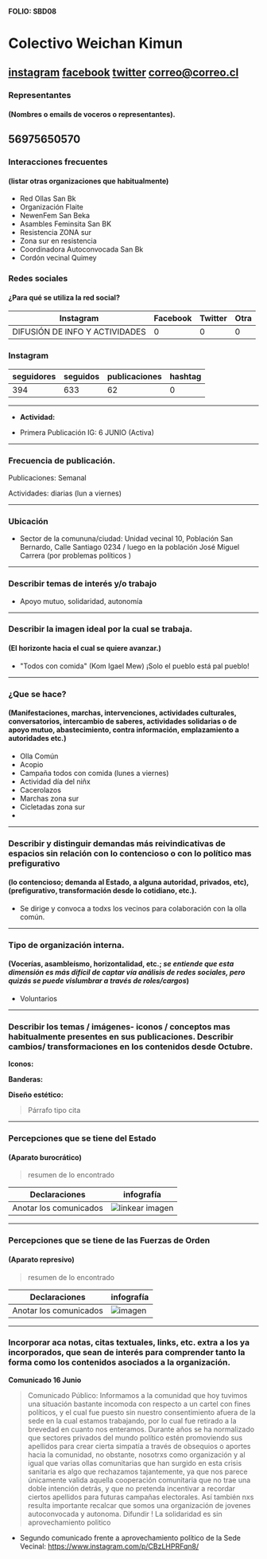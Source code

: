 #### FOLIO: SBD08
# Colectivo Weichan Kimun

[instagram](https://www.instagram.com/komiaelmew/)
[facebook]()
[twitter]()
<correo@correo.cl>
---

### Representantes
#### (Nombres o emails de voceros o representantes).
56975650570 
---
### Interacciones frecuentes
#### (listar otras organizaciones que habitualmente)
* Red Ollas San Bk 
* Organización Flaite 
* NewenFem San Beka 
* Asambles Feminsita San BK
* Resistencia ZONA sur  
* Zona sur en resistencia 
* Coordinadora Autoconvocada San Bk
* Cordón vecinal Quimey


### Redes sociales
#### ¿Para qué se utiliza la red social?
| Instagram | Facebook | Twitter | Otra 
|---|---|---|---|
|DIFUSIÓN DE INFO Y ACTIVIDADES |0|0| 0|

### **Instagram**
| seguidores | seguidos | publicaciones | hashtag 
|---|---|---|---|
|394|633|62| 0

---

* **Actividad:**   

* Primera Publicación IG: 6 JUNIO (Activa)

---
### Frecuencia de publicación.

Publicaciones: Semanal

Actividades: diarias (lun a viernes)

---
### Ubicación
* Sector de la comununa/ciudad: Unidad vecinal 10, Población San Bernardo, Calle Santiago 0234 / luego en la población José Miguel Carrera (por problemas políticos )

---
### Describir temas de interés y/o trabajo
* Apoyo mutuo, solidaridad, autonomía 
---
### Describir la imagen ideal por la cual se trabaja.
#### (El horizonte hacia el cual se quiere avanzar.)
* "Todos con comida" (Kom Igael Mew) ¡Solo el pueblo está pal pueblo! 
---
### ¿Que se hace?
#### (Manifestaciones, marchas, intervenciones, actividades culturales, conversatorios, intercambio de saberes, actividades solidarias o de apoyo mutuo, abastecimiento, contra información, emplazamiento a autoridades etc.)
* Olla Común
* Acopio 
* Campaña todos con comida (lunes a viernes)
* Actividad día del niñx 
* Cacerolazos 
* Marchas zona sur 
* Cicletadas zona sur 
* 
---
### Describir y distinguir demandas más reivindicativas de espacios sin relación con lo contencioso o con lo político mas prefigurativo
#### (lo contencioso; demanda al Estado, a alguna autoridad, privados, etc), (prefigurativo, transformación desde lo cotidiano, etc.).
* Se dirige y convoca a todxs los vecinos para colaboración con la olla común. 
---
### Tipo de organización interna.
#### (Vocerías, asambleísmo, horizontalidad, etc.; *se entiende que esta dimensión es más difícil de captar vía análisis de redes sociales, pero quizás se puede vislumbrar a través de roles/cargos*)
* Voluntarios 
---
### Describir los temas / imágenes- iconos / conceptos mas habitualmente presentes en sus publicaciones. Describir cambios/ transformaciones en los contenidos desde Octubre.

**Iconos:**

**Banderas:**

**Diseño estético:**

> Párrafo tipo cita 

---
### Percepciones que se tiene del Estado
#### (Aparato burocrático)
> resumen de lo encontrado

| Declaraciones | infografía | 
|---|---|
|Anotar los comunicados | ![linkear imagen]() |

---
### Percepciones que se tiene de las Fuerzas de Orden
#### (Aparato represivo)
> resumen de lo encontrado

| Declaraciones | infografía | 
|---|---|
|Anotar los comunicados | ![imagen]() |


---
### Incorporar aca notas, citas textuales, links, etc. extra a los ya incorporados, que sean de interés para comprender tanto la forma como los contenidos asociados a la organización.

**Comunicado 16 Junio**
> Comunicado Público: Informamos a la comunidad que hoy tuvimos una situación bastante incomoda con respecto a un cartel con fines políticos, y el cual fue puesto sin nuestro consentimiento afuera de la sede en la cual estamos trabajando, por lo cual fue retirado a la brevedad en cuanto nos enteramos. Durante años se ha normalizado que sectores privados del mundo político estén promoviendo sus apellidos para crear cierta simpatía a través de obsequios o aportes hacia la comunidad, no obstante, nosotrxs como organización y al igual que varias ollas comunitarias que han surgido en esta crisis sanitaria es algo que rechazamos tajantemente, ya que nos parece únicamente valida aquella cooperación comunitaria que no trae una doble intención detrás, y que no pretenda incentivar a recordar ciertos apellidos para futuras campañas electorales.
Así también nxs resulta importante recalcar que somos una organización de jovenes autoconvocada y autonoma. Difundir ! La solidaridad es sin aprovechamiento politico

* Segundo comunicado frente a aprovechamiento político de la Sede Vecinal: https://www.instagram.com/p/CBzLHPRFqn8/ 